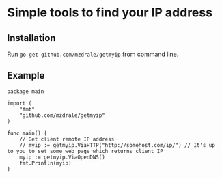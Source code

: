 # Simple tools to find your IP address

## Installation

Run `go get github.com/mzdrale/getmyip` from command line.

## Example

```
package main

import (
    "fmt"
    "github.com/mzdrale/getmyip"
)

func main() {
    // Get client remote IP address
    // myip := getmyip.ViaHTTP("http://somehost.com/ip/") // It's up to you to set some web page which returns client IP
    myip := getmyip.ViaOpenDNS()
    fmt.Println(myip)
}
```
